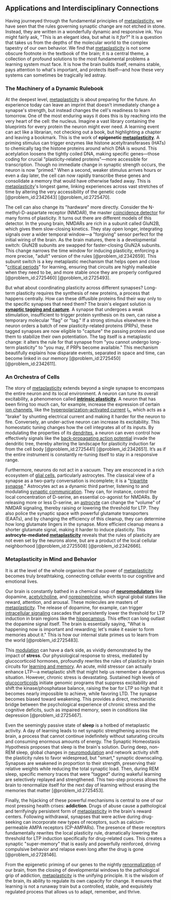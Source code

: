 ## Applications and Interdisciplinary Connections

Having journeyed through the fundamental principles of [metaplasticity](@article_id:162694), we have seen that the rules governing synaptic change are not etched in stone. Instead, they are written in a wonderfully dynamic and responsive ink. You might fairly ask, "This is an elegant idea, but what is it *for*?" It is a question that takes us from the depths of the molecular world to the complex tapestry of our own behavior. We find that [metaplasticity](@article_id:162694) is not some obscure footnote in the textbook of the brain; it is a central theme, a collection of profound solutions to the most fundamental problems a learning system must face. It is how the brain builds itself, remains stable, pays attention to what's important, and protects itself—and how these very systems can sometimes be tragically led astray.

### The Machinery of a Dynamic Rulebook

At the deepest level, [metaplasticity](@article_id:162694) is about preparing for the future. An experience today can leave an imprint that doesn’t immediately change a synapse's strength, but instead changes the cell's readiness to learn tomorrow. One of the most enduring ways it does this is by reaching into the very heart of the cell: the nucleus. Imagine a vast library containing the blueprints for every protein the neuron might ever need. A learning event can act like a librarian, not checking out a book, but highlighting a chapter and leaving a bookmark. This is the work of **epigenetic [metaplasticity](@article_id:162694)**. A priming stimulus can trigger enzymes like histone acetyltransferases (HATs) to chemically tag the histone proteins around which DNA is wound. This acetylation loosens the tightly coiled DNA, making specific genes—those coding for crucial "plasticity-related proteins"—more accessible for transcription. Though no immediate change in synaptic strength occurs, the neuron is now "primed." When a second, weaker stimulus arrives hours or even a day later, the cell can now rapidly transcribe these genes and consolidate a memory that would have otherwise faded away. This is [metaplasticity](@article_id:162694)'s longest game, linking experiences across vast stretches of time by altering the very accessibility of the genetic code [@problem_id:2342643] [@problem_id:2725470].

The cell can also change its "hardware" more directly. Consider the N-methyl-D-aspartate receptor (NMDAR), the master [coincidence detector](@article_id:169128) for many forms of plasticity. It turns out there are different models of this detector. In the young brain, NMDARs are rich in a subunit called GluN2B, which gives them slow-closing kinetics. They stay open longer, integrating signals over a wider temporal window—a "forgiving" sensor perfect for the initial wiring of the brain. As the brain matures, there is a developmental switch: GluN2B subunits are swapped for faster-closing GluN2A subunits. This change narrows the time window for inducing plasticity, enforcing a more precise, "adult" version of the rules [@problem_id:2342659]. This subunit switch is a key metaplastic mechanism that helps open and close "[critical periods](@article_id:170852)" for learning, ensuring that circuits are highly malleable when they need to be, and more stable once they are properly configured [@problem_id:2725460] [@problem_id:2725493].

But what about coordinating plasticity across different synapses? Long-term plasticity requires the synthesis of new proteins, a process that happens centrally. How can these diffusible proteins find their way only to the specific synapses that need them? The brain's elegant solution is **[synaptic tagging and capture](@article_id:165160)**. A synapse that undergoes a weak stimulation, insufficient to trigger protein synthesis on its own, can raise a temporary molecular "flag" or "tag." If a strong stimulus elsewhere in the neuron orders a batch of new plasticity-related proteins (PRPs), these tagged synapses are now eligible to "capture" the passing proteins and use them to stabilize their own potentiation. The tag itself is a metaplastic change: it alters the rule for that synapse from "you cannot undergo long-term plasticity" to "you may, if PRPs become available." This mechanism beautifully explains how disparate events, separated in space and time, can become linked in our memory [@problem_id:2725450] [@problem_id:2342611].

### An Orchestra of Cells

The story of [metaplasticity](@article_id:162694) extends beyond a single synapse to encompass the entire neuron and its local environment. A neuron can tune its overall excitability, a phenomenon called **[intrinsic plasticity](@article_id:181557)**. A neuron that has been firing too much can, for example, increase the expression of certain [ion channels](@article_id:143768), like the [hyperpolarization-activated current](@article_id:196835) $I_h$, which acts as a "brake" by shunting electrical current and making it harder for the neuron to fire. Conversely, an under-active neuron can increase its excitability. This homeostatic tuning changes how the cell integrates all of its inputs. By modulating the properties of its [dendrites](@article_id:159009), a neuron can even control how effectively signals like the [back-propagating action potential](@article_id:170235) invade the dendritic tree, thereby altering the landscape for plasticity induction far from the cell body [@problem_id:2725441] [@problem_id:2342651]. It’s as if the entire instrument is constantly re-tuning itself to stay in a responsive range.

Furthermore, neurons do not act in a vacuum. They are ensconced in a rich ecosystem of [glial cells](@article_id:138669), particularly astrocytes. The classical view of a synapse as a two-party conversation is incomplete; it is a "[tripartite synapse](@article_id:148122)." Astrocytes act as a dynamic third partner, listening to and modulating [synaptic communication](@article_id:173722). They can, for instance, control the local concentration of D-serine, an essential co-agonist for NMDARs. By releasing more or less D-serine, an [astrocyte](@article_id:190009) can change the "volume" of NMDAR signaling, thereby raising or lowering the threshold for LTP. They also police the synaptic space with powerful glutamate transporters (EAATs), and by changing the efficiency of this cleanup, they can determine how long glutamate lingers in the synapse. More efficient cleanup means a shorter glutamate signal, making it harder to induce plasticity. This **astrocyte-mediated [metaplasticity](@article_id:162694)** reveals that the rules of plasticity are not even set by the neurons alone, but are a product of the local cellular neighborhood [@problem_id:2725508] [@problem_id:2342666].

### Metaplasticity in Mind and Behavior

It is at the level of the whole organism that the power of [metaplasticity](@article_id:162694) becomes truly breathtaking, connecting cellular events to our cognitive and emotional lives.

Our brain is constantly bathed in a chemical soup of **[neuromodulators](@article_id:165835)** like dopamine, [acetylcholine](@article_id:155253), and [norepinephrine](@article_id:154548), which signal global states like reward, attention, and arousal. These molecules are masters of [metaplasticity](@article_id:162694). The release of dopamine, for example, can trigger [intracellular signaling](@article_id:170306) cascades that persistently lower the threshold for LTP induction in brain regions like the [hippocampus](@article_id:151875). This effect can long outlast the dopamine signal itself. The brain is essentially saying, "What is happening now is important and rewarding; let's make it easier to form memories about it." This is how our internal state primes us to learn from the world [@problem_id:2725483].

This [modulation](@article_id:260146) can have a dark side, as vividly demonstrated by the impact of **stress**. Our physiological response to stress, mediated by glucocorticoid hormones, profoundly rewrites the rules of plasticity in brain circuits for [learning and memory](@article_id:163857). An acute, mild stressor can actually enhance LTP—a metaplastic shift that might help us remember a dangerous situation. However, chronic stress is devastating. Sustained high levels of [glucocorticoids](@article_id:153734) initiate genomic programs that suppress excitability and shift the kinase/phosphatase balance, raising the bar for LTP so high that it becomes nearly impossible to achieve, while favoring LTD. The synapse becomes biased toward weakening. This provides a direct, mechanistic bridge between the psychological experience of chronic stress and the cognitive deficits, such as impaired memory, seen in conditions like depression [@problem_id:2725467].

Even the seemingly passive state of **sleep** is a hotbed of metaplastic activity. A day of learning leads to net synaptic strengthening across the brain, a process that cannot continue indefinitely without saturating circuits and consuming enormous amounts of energy. The Synaptic Homeostasis Hypothesis proposes that sleep is the brain's solution. During deep, non-REM sleep, global changes in [neuromodulation](@article_id:147616) and network activity shift the plasticity rules to favor widespread, but "smart," synaptic downscaling. Synapses are weakened in proportion to their strength, preserving their relative weights while reducing the total synaptic load. Then, during REM sleep, specific memory traces that were "tagged" during wakeful learning are selectively replayed and strengthened. This two-step process allows the brain to renormalize itself for the next day of learning without erasing the memories that matter [@problem_id:2725453].

Finally, the hijacking of these powerful mechanisms is central to one of our most pressing health crises: **addiction**. Drugs of abuse cause a pathological and terrifyingly persistent form of [metaplasticity](@article_id:162694) in the brain's reward centers. Following withdrawal, synapses that were active during drug-seeking can incorporate new types of receptors, such as calcium-permeable AMPA receptors (CP-AMPARs). The presence of these receptors fundamentally rewrites the local plasticity rule, dramatically lowering the threshold for LTP induction specifically for drug-related cues. This creates a synaptic "super-memory" that is easily and powerfully reinforced, driving compulsive behavior and relapse even long after the drug is gone [@problem_id:2728146].

From the epigenetic priming of our genes to the nightly [renormalization](@article_id:143007) of our brain, from the closing of developmental windows to the pathological grip of addiction, [metaplasticity](@article_id:162694) is the unifying principle. It is the wisdom of the brain, its ability to regulate its own capacity for change. It ensures that learning is not a runaway train but a controlled, stable, and exquisitely regulated process that allows us to adapt, remember, and thrive.